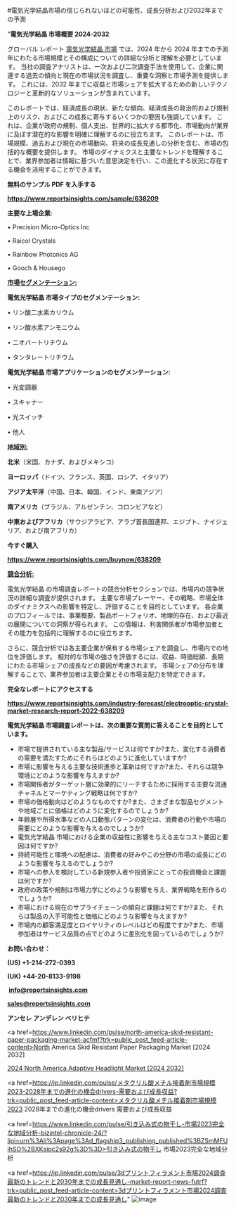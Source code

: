 #電気光学結晶市場の信じられないほどの可能性、成長分析および2032年までの予測

"<strong>電気光学結晶 市場概要 2024-2032</strong>

グローバル レポート <a href=https://www.reportsinsights.com/sample/638209>電気光学結晶 市場</a> では、2024 年から 2024 年までの予測年にわたる市場規模とその構成についての詳細な分析と理解を必要としています。 当社の調査アナリストは、一次および二次調査手法を使用して、企業に関連する過去の傾向と現在の市場状況を調査し、重要な洞察と市場予測を提供します。 これには、2032 年までに収益と市場シェアを拡大​​するための新しいテクノロジーと革新的なソリューションが含まれています。

このレポートでは、経済成長の現状、新たな傾向、経済成長の政治的および規制上のリスク、およびこの成長に寄与するいくつかの要因も強調しています。 これは、企業が政府の規制、個人支出、世界的に拡大する都市化、市場動向が業界に及ぼす潜在的な影響を明確に理解するのに役立ちます。 このレポートは、市場規模、過去および現在の市場動向、将来の成長見通しの分析を含む、市場の包括的な概要を提供します。 市場のダイナミクスと主要なトレンドを理解することで、業界参加者は情報に基づいた意思決定を行い、この進化する状況に存在する機会を活用することができます。

<strong><b>無料のサンプル PDF を入手する</b></strong>

<a href=https://www.reportsinsights.com/sample/638209><strong><u>https://www.reportsinsights.com/sample/638209</u></strong></a>

<strong>主要な上場企業:</strong>

• Precision Micro-Optics Inc

• Raicol Crystals

• Rainbow Photonics AG

• Gooch & Housego

<strong><u>市場セグメンテーション</u></strong><strong><u>:</u></strong>

<strong>電気光学結晶 市場タイプのセグメンテーション:</strong>

• リン酸二水素カリウム

• リン酸水素アンモニウム

• ニオバートリチウム

• タンタレートリチウム

<strong>電気光学結晶 市場アプリケーションのセグメンテーション:</strong>

• 光変調器

• スキャナー

• 光スイッチ

• 他人

<strong><u>地域別</u></strong><strong><u>:</u></strong>

<strong>北米</strong>（米国、カナダ、およびメキシコ）

<strong>ヨーロッパ</strong>（ドイツ、フランス、英国、ロシア、イタリア）

<strong>アジア太平洋</strong>（中国、日本、韓国、インド、東南アジア）

<strong>南アメリカ</strong>（ブラジル、アルゼンチン、コロンビアなど）

<strong>中東およびアフリカ</strong>（サウジアラビア、アラブ首長国連邦、エジプト、ナイジェリア、および南アフリカ）

<strong>今すぐ購入</strong>

<a href=https://www.reportsinsights.com/buynow/638209><strong><u>https://www.reportsinsights.com/buynow/638209</u></strong></a>

<strong><u>競合分析:</u></strong>

電気光学結晶 の市場調査レポートの競合分析セクションでは、市場内の競争状況の詳細な調査が提供されます。 主要な市場プレーヤー、その戦略、市場全体のダイナミクスへの影響を特定し、評価することを目的としています。 各企業のプロフィールでは、事業概要、製品ポートフォリオ、地理的存在、および最近の展開についての洞察が得られます。 この情報は、利害関係者が市場参加者とその能力を包括的に理解するのに役立ちます。

さらに、競合分析では各主要企業が保有する市場シェアを調査し、市場内での地位を評価します。 相対的な市場の強さを評価するには、収益、時価総額、長期にわたる市場シェアの成長などの要因が考慮されます。 市場シェアの分布を理解することで、業界参加者は主要企業とその市場支配力を特定できます。

<strong>完全なレポートにアクセスする</strong>

<a href=https://www.reportsinsights.com/industry-forecast/electrooptic-crystal-market-research-report-2022-638209><strong><u><b>https://www.reportsinsights.com/industry-forecast/electrooptic-crystal-market-research-report-2022-638209</b></u></strong></a>

<strong><b>電気光学結晶 市場調査レポートは、次の重要な質問に答えることを目的としています。</b></strong>
<ul>
  <li>市場で提供されている主な製品/サービスは何ですか?また、変化する消費者の需要を満たすためにそれらはどのように進化していますか?</li>
  <li>市場に影響を与える主要な技術進歩と革新は何ですか?また、それらは競争環境にどのような影響を与えますか?</li>
  <li>市場関係者がターゲット層に効果的にリーチするために採用する主要な流通チャネルとマーケティング戦略は何ですか?</li>
  <li>市場の価格動向はどのようなものですか?また、さまざまな製品セグメントや地域ごとに価格はどのように変化するのでしょうか?</li>
  <li>年齢層や所得水準などの人口動態パターンの変化は、消費者の行動や市場の需要にどのような影響を与えるのでしょうか?</li>
  <li>電気光学結晶 市場における企業の収益性に影響を与える主なコスト要因と要因は何ですか?</li>
  <li>持続可能性と環境への配慮は、消費者の好みやこの分野の市場の成長にどのような影響を与えるのでしょうか?</li>
  <li>市場への参入を検討している新規参入者や投資家にとっての投資機会と課題は何ですか?</li>
  <li>政府の政策や規制は市場力学にどのような影響を与え、業界戦略を形作るのでしょうか?</li>
  <li>市場における現在のサプライチェーンの傾向と課題は何ですか?また、それらは製品の入手可能性と価格にどのような影響を与えますか?</li>
  <li>市場内の顧客満足度とロイヤリティのレベルはどの程度ですか?また、市場参加者はサービス品質の点でどのように差別化を図っているのでしょうか?</li>
</ul>
<strong>お問い合わせ：</strong>

<strong>(US) +1-214-272-0393</strong>

<strong>(UK) +44-20-8133-9198</strong>

<strong> </strong><a href=info@reportsinsights.com><strong><u>info@reportsinsights.com</u></strong></a>

<a href=sales@reportsinsights.com><strong><u>sales@reportsinsights.com</u></strong></a>

<strong>アンセレ アンデレン ベリヒテ</strong>

<a href=https://www.linkedin.com/pulse/north-america-skid-resistant-paper-packaging-market-acfmf?trk=public_post_feed-article-content>North America Skid Resistant Paper Packaging Market [2024 2032]</a>

<a href=https://www.linkedin.com/pulse/2024-north-america-adaptive-headlight-market-lcpef/>2024 North America Adaptive Headlight Market [2024 2032]</a>

<a href=https://jp.linkedin.com/pulse/メタクリル酸メチル接着剤市場規模2023-2028年までの進化の機会drivers-需要および成長収益?trk=public_post_feed-article-content>メタクリル酸メチル接着剤市場規模2023 2028年までの進化の機会drivers 需要および成長収益</a>

<a href=https://www.linkedin.com/pulse/引き込み式の物干し-市場2023完全な地域分析-bizintel-chronicle-24/?lipi=urn%3Ali%3Apage%3Ad_flagship3_publishing_published%3BZSmMFUihSO%2BXKsipc2s92g%3D%3D>引き込み式の物干し 市場2023完全な地域分析</a>

<a href=https://jp.linkedin.com/pulse/3dプリントフィラメント市場2024調査最新のトレンドと2030年までの成長見通し-market-report-news-futrf?trk=public_post_feed-article-content>3dプリントフィラメント市場2024調査最新のトレンドと2030年までの成長見通し</a>"
![image](https://github.com/aanak123/RIMarketer1/assets/158471119/6227305a-1da8-473d-8f05-b1fc05e24203)
